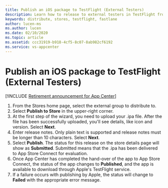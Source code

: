 ```yaml
---
title: Publish an iOS package to TestFlight (External Testers)
description: Learn how to release to external testers in TestFlight from App Center
keywords: distribute, stores, testflight, fastlane
author: lucen-ms
ms.author: lucen
ms.date: 02/10/2020
ms.topic: article
ms.assetid: ccc31919-b918-4cf5-8c07-8ab982cf6192
ms.service: vs-appcenter
---
```


# Publish an iOS package to TestFlight (External Testers)

[!INCLUDE [Retirement announcement for App Center](../../../includes/retirement.md)]

1. From the Stores home page, select the external group to distribute to.
2. Select **Publish to Store** in the upper-right corner.
3. At the first step of the wizard, you need to upload your .ipa file. After the file has been successfully uploaded, you'll see details, like icon and version. Select **Next**.
4. Enter release notes. Only plain text is supported and release notes must be longer than 10 characters. Select **Next**.
5. Select **Publish**. The status for this release on the store details page will show as **Submitted**. Submitted means that the .ipa has been delivered to App Store Connect for evaluation.
6. Once App Center has completed the hand-over of the app to App Store Connect, the status of the app changes to **Published**, and the app is available to download through Apple's TestFlight service.
7. If a failure occurs with publishing by Apple, the status will change to **Failed** with the appropriate error message.
